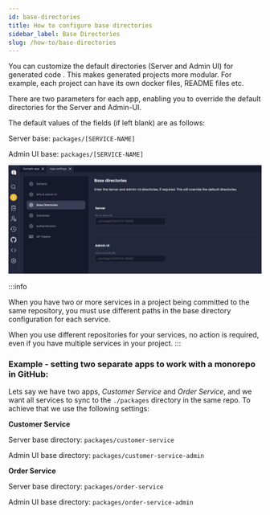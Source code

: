 ```yaml
---
id: base-directories
title: How to configure base directories 
sidebar_label: Base Directories
slug: /how-to/base-directories 
---
```


You can customize the default directories (Server and Admin UI) for generated code . This makes generated projects more modular. For example, each project can have its own docker files, README files etc.

There are two parameters for each app, enabling you to override the default directories for the Server and Admin-UI. 

The default values of the fields (if left blank) are as follows: 

Server base: `packages/[SERVICE-NAME]`

Admin UI base: `packages/[SERVICE-NAME]`



![](../how-to/assets/base-directories.png)

:::info

When you have two or more services in a project being committed to the same repository, you must use different paths in the base directory configuration for each service.

When you use different repositories for your services, no action is required, even if you have multiple services in your project.
::: 


### Example - setting two separate apps to work with a monorepo in GitHub:

Lets say we have two apps, _Customer Service_ and _Order Service_, and we want all services to sync to the `./packages` directory in the same repo. To achieve that we use the following settings: 

**Customer Service**

Server base directory: `packages/customer-service`

Admin UI base directory: `packages/customer-service-admin`

**Order Service**

Server base directory: `packages/order-service`

Admin UI base directory: `packages/order-service-admin`
